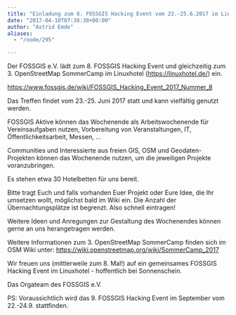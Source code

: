 ```yaml
---
title: "Einladung zum 8. FOSSGIS Hacking Event vom 23.-25.6.2017 im Linuxhotel (Essen)"
date: "2017-04-10T07:38:38+00:00"
author: "Astrid Emde"
aliases:
  - "/node/295"

---
```


Der FOSSGIS e.V. lädt zum 8. FOSSGIS Hacking Event und gleichzeitig zum 3. OpenStreetMap SommerCamp im Linuxhotel (https://linuxhotel.de/) ein.

https://www.fossgis.de/wiki/FOSSGIS_Hacking_Event_2017_Nummer_8

Das Treffen findet vom 23.-25. Juni 2017 statt und kann vielfältig genutzt werden.

FOSSGIS Aktive können das Wochenende als Arbeitswochenende für Vereinsaufgaben nutzen, Vorbereitung von Veranstaltungen, IT, &Ouml;ffentlichkeitsarbeit, Messen, ...

Communities und Interessierte aus freien GIS, OSM und Geodaten-Projekten können das Wochenende nutzen, um die jeweiligen Projekte voranzubringen.

Es stehen etwa 30 Hotelbetten für uns bereit.

Bitte tragt Euch und falls vorhanden Euer Projekt oder Eure Idee, die Ihr umsetzen wollt, möglichst bald im Wiki ein. Die Anzahl der &Uuml;bernachtungsplätze ist begrenzt. Also schnell eintragen!

Weitere Ideen und Anregungen zur Gestaltung des Wochenendes können gerne an uns herangetragen werden.

Weitere Informationen zum 3. OpenStreetMap SommerCamp finden sich im OSM Wiki unter: https://wiki.openstreetmap.org/wiki/SommerCamp_2017

Wir freuen uns (mittlerweile zum 8. Mal!)  auf ein gemeinsames FOSSGIS Hacking Event im Linuxhotel - hoffentlich bei Sonnenschein.

Das Orgateam des FOSSGIS e.V.

PS: Voraussichtlich wird das 9. FOSSGIS Hacking Event im September vom 22.-24.9. stattfinden.

